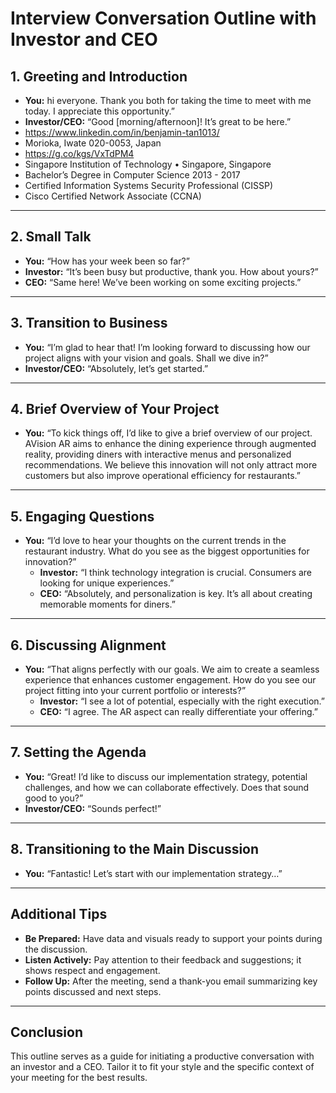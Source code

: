 # Interview Conversation Outline with Investor and CEO

## 1. Greeting and Introduction
- **You:** hi everyone. Thank you both for taking the time to meet with me today. I appreciate this opportunity.”
- **Investor/CEO:** “Good [morning/afternoon]! It’s great to be here.”
- https://www.linkedin.com/in/benjamin-tan1013/
- Morioka, Iwate 020-0053, Japan
- https://g.co/kgs/VxTdPM4
- Singapore Institution of Technology • Singapore, Singapore
- Bachelor’s Degree in Computer Science 2013 - 2017
- Certified Information Systems Security Professional (CISSP)
- Cisco Certified Network Associate (CCNA)
---

## 2. Small Talk
- **You:** “How has your week been so far?”
- **Investor:** “It’s been busy but productive, thank you. How about yours?”
- **CEO:** “Same here! We’ve been working on some exciting projects.”

---

## 3. Transition to Business
- **You:** “I’m glad to hear that! I’m looking forward to discussing how our project aligns with your vision and goals. Shall we dive in?”
- **Investor/CEO:** “Absolutely, let’s get started.”

---

## 4. Brief Overview of Your Project
- **You:** “To kick things off, I’d like to give a brief overview of our project. AVision AR aims to enhance the dining experience through augmented reality, providing diners with interactive menus and personalized recommendations. We believe this innovation will not only attract more customers but also improve operational efficiency for restaurants.”

---

## 5. Engaging Questions
- **You:** “I’d love to hear your thoughts on the current trends in the restaurant industry. What do you see as the biggest opportunities for innovation?”
  - **Investor:** “I think technology integration is crucial. Consumers are looking for unique experiences.”
  - **CEO:** “Absolutely, and personalization is key. It’s all about creating memorable moments for diners.”

---

## 6. Discussing Alignment
- **You:** “That aligns perfectly with our goals. We aim to create a seamless experience that enhances customer engagement. How do you see our project fitting into your current portfolio or interests?”
  - **Investor:** “I see a lot of potential, especially with the right execution.”
  - **CEO:** “I agree. The AR aspect can really differentiate your offering.”

---



## 7. Setting the Agenda
- **You:** “Great! I’d like to discuss our implementation strategy, potential challenges, and how we can collaborate effectively. Does that sound good to you?”
- **Investor/CEO:** “Sounds perfect!”

---

## 8. Transitioning to the Main Discussion
- **You:** “Fantastic! Let’s start with our implementation strategy…”

---

## Additional Tips
- **Be Prepared:** Have data and visuals ready to support your points during the discussion.
- **Listen Actively:** Pay attention to their feedback and suggestions; it shows respect and engagement.
- **Follow Up:** After the meeting, send a thank-you email summarizing key points discussed and next steps.

---

## Conclusion
This outline serves as a guide for initiating a productive conversation with an investor and a CEO. Tailor it to fit your style and the specific context of your meeting for the best results.
